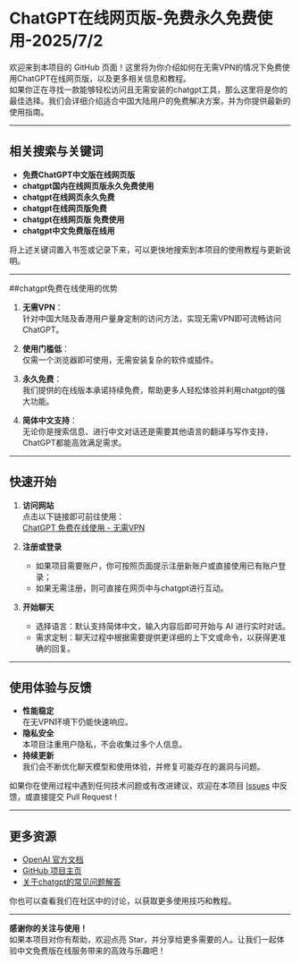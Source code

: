 # ChatGPT在线网页版-免费永久免费使用-2025/7/2

欢迎来到本项目的 GitHub 页面！这里将为你介绍如何在无需VPN的情况下免费使用ChatGPT在线网页版，以及更多相关信息和教程。  
如果你正在寻找一款能够轻松访问且无需安装的chatgpt工具，那么这里将是你的最佳选择。我们会详细介绍适合中国大陆用户的免费解决方案，并为你提供最新的使用指南。

---

## 相关搜索与关键词

- **免费ChatGPT中文版在线网页版**  
- **chatgpt国内在线网页版永久免费使用**  
- **chatgpt在线网页永久免费**  
- **chatgpt在线网页版免费**  
- **chatgpt在线网页版 免费使用**  
- **chatgpt中文免费版在线用**

将上述关键词置入书签或记录下来，可以更快地搜索到本项目的使用教程与更新说明。

---

##chatgpt免费在线使用的优势

1. **无需VPN**：  
   针对中国大陆及香港用户量身定制的访问方法，实现无需VPN即可流畅访问 ChatGPT。

2. **使用门槛低**：  
   仅需一个浏览器即可使用，无需安装复杂的软件或插件。

3. **永久免费**：  
   我们提供的在线版本承诺持续免费，帮助更多人轻松体验并利用chatgpt的强大功能。

4. **简体中文支持**：  
   无论你是搜索信息、进行中文对话还是需要其他语言的翻译与写作支持，ChatGPT都能高效满足需求。

---

## 快速开始

1. **访问网站**  
   点击以下链接即可前往使用：  
   [ChatGPT 免费在线使用 - 无需VPN](https://www.chatgptfree.hk.cn/2025/01/04/chatgptfree-hk-chatgpt%e9%a6%99%e6%b8%af%e4%bd%bf%e7%94%a8%e5%85%8dvpn-chatgpt%e7%b6%b2%e9%a0%81%e7%89%88%e5%85%8d%e8%b2%bb%e5%9c%a8%e7%ba%bf%e4%b8%ad%e6%96%87%e5%ae%98%e7%bd%91/)

2. **注册或登录**  
   - 如果项目需要账户，你可按照页面提示注册新账户或直接使用已有账户登录；  
   - 如果无需注册，则可直接在网页中与chatgpt进行互动。

3. **开始聊天**  
   - 选择语言：默认支持简体中文，输入内容后即可开始与 AI 进行实时对话。  
   - 需求定制：聊天过程中根据需要提供更详细的上下文或命令，以获得更准确的回复。

---

## 使用体验与反馈

- **性能稳定**  
  在无VPN环境下仍能快速响应。  
- **隐私安全**  
  本项目注重用户隐私，不会收集过多个人信息。  
- **持续更新**  
  我们会不断优化聊天模型和使用体验，并修复可能存在的漏洞与问题。

如果你在使用过程中遇到任何技术问题或有改进建议，欢迎在本项目 [Issues](#) 中反馈，或直接提交 Pull Request！

---

## 更多资源

- [OpenAI 官方文档](https://platform.openai.com/docs/)  
- [GitHub 项目主页](#)  
- [关于chatgpt的常见问题解答](#)

你也可以查看我们在社区中的讨论，以获取更多使用技巧和教程。

---

**感谢你的关注与使用！**  
如果本项目对你有帮助，欢迎点亮 Star，并分享给更多需要的人。让我们一起体验中文免费版在线服务带来的高效与乐趣吧！

